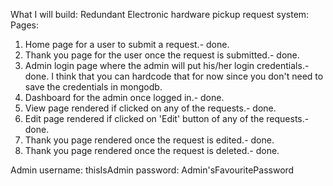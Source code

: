 What I will build:
Redundant Electronic hardware pickup request system:
Pages:
1. Home page for a user to submit a request.- done.
2. Thank you page for the user once the request is submitted.- done.
3. Admin login page where the admin will put his/her login credentials.- done.
I think that you can hardcode that for now since you don't need to save 
the credentials in mongodb.
4. Dashboard for the admin once logged in.- done.
5. View page rendered if clicked on any of the requests.- done.
6. Edit page rendered if clicked on 'Edit' button of any of the requests.- done.
7. Thank you page rendered once the request is edited.- done.
8. Thank you page rendered once the request is deleted.- done.

Admin username: thisIsAdmin
password: Admin'sFavouritePassword
